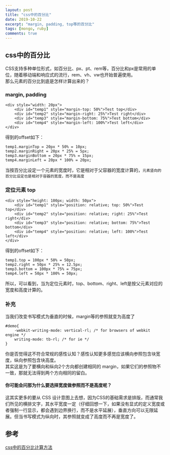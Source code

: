 ```yaml
---
layout: post
title: "css中的百分比"
date: 2019-10-22
excerpt: "margin, padding, top等的百分比"
tags: [mongo, ruby]
comments: true
---
```


## css中的百分比
CSS支持多种单位形式，如百分比、px、pt、rem等，百分比和px是常用的单位，随着移动端和响应式的流行，rem、vh、vw也开始普遍使用。   
那么元素的百分比到底是怎样计算出来的？

### margin, padding
```
<div style="width: 20px">
    <div id="temp1" style="margin-top: 50%">Test top</div>
    <div id="temp2" style="margin-right: 25%">Test right</div>
    <div id="temp3" style="margin-bottom: 75%">Test bottom</div>
    <div id="temp4" style="margin-left: 100%">Test left</div>
</div>
```
得到的offset如下：
```
temp1.marginTop = 20px * 50% = 10px;
temp2.marginRight = 20px * 25% = 5px;
temp3.marginBottom = 20px * 75% = 15px;
temp4.marginLeft = 20px * 100% = 20px;
```
当按百分比设定一个元素的宽度时，它是相对于父容器的宽度计算的，```元素竖向的百分比设定也是相对于容器的宽度，而不是高度```

### 定位元素 top
```
<div style="height: 100px; width: 50px">
    <div id="temp1" style="position: relative; top: 50%">Test top</div>
    <div id="temp2" style="position: relative; right: 25%">Test right</div>
    <div id="temp3" style="position: relative; bottom: 75%">Test bottom</div>
    <div id="temp4" style="position: relative; left: 100%">Test left</div>
</div>
```
得到的offset如下：
```
temp1.top = 100px * 50% = 50px;
temp2.right = 50px * 25% = 12.5px;
temp3.bottom = 100px * 75% = 75px;
temp4.left = 50px * 100% = 50px;
```
所以，可以看到，当为定位元素时，top、bottom、right、left是按父元素对应的宽度和高度计算的。

### 补充
当我们改变书写模式为垂直的时候，margin等的参照就变为高度了
```
#demo{
    -webkit-writing-mode: vertical-rl; /* for browsers of webkit engine */
    writing-mode: tb-rl; /* for ie */
}
```
你是否觉得这不符合常规的感性认知？感性认知更多感觉应该横向参照包含块宽度，纵向参照包含块高度。   
其实这是为了要横向和纵向2个方向都创建相同的 margin，如果它们的参照物不一致，那就无法得到两个方向相同的留白。
#### 你可能会问那为什么要选择宽度做参照而不是高度呢？
这其实更多的要从 CSS 设计意图上去想，因为CSS的基础需求是排版，而通常我们所见的横排文字，其水平宽度一定（仔细回想一下，如果没有显式的定义宽度或者强制一行显示，都会遇到边界换行，而不是水平延展），垂直方向可以无限延展。但当书写模式为纵向时，其参照就变成了高度而不再是宽度了。
## 参考
[css中的百分比计算方法](https://www.runoob.com/w3cnote/css-percentage-calculation.html)
